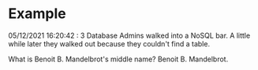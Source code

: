 # Example

<!-- replace-with-date starts -->
05/12/2021 16:20:42 : 3 Database Admins walked into a NoSQL bar. A little while later they walked out because they couldn't find a table.
<!-- replace-with-date ends -->

<!-- replace-with-joke starts -->
What is Benoit B. Mandelbrot's middle name? Benoit B. Mandelbrot.
<!-- replace-with-joke ends -->